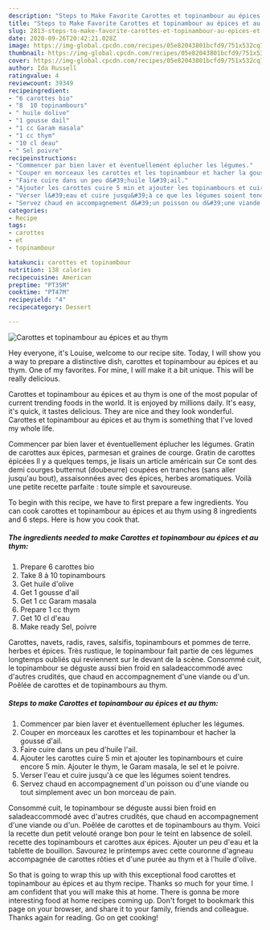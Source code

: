 ```yaml
---
description: "Steps to Make Favorite Carottes et topinambour au épices et au thym"
title: "Steps to Make Favorite Carottes et topinambour au épices et au thym"
slug: 2813-steps-to-make-favorite-carottes-et-topinambour-au-epices-et-au-thym
date: 2020-09-26T20:42:21.028Z
image: https://img-global.cpcdn.com/recipes/05e82043801bcfd9/751x532cq70/carottes-et-topinambour-au-epices-et-au-thym-photo-principale-de-la-recette.jpg
thumbnail: https://img-global.cpcdn.com/recipes/05e82043801bcfd9/751x532cq70/carottes-et-topinambour-au-epices-et-au-thym-photo-principale-de-la-recette.jpg
cover: https://img-global.cpcdn.com/recipes/05e82043801bcfd9/751x532cq70/carottes-et-topinambour-au-epices-et-au-thym-photo-principale-de-la-recette.jpg
author: Ida Russell
ratingvalue: 4
reviewcount: 39349
recipeingredient:
- "6 carottes bio"
- "8  10 topinambours"
- " huile dolive"
- "1 gousse dail"
- "1 cc Garam masala"
- "1 cc thym"
- "10 cl deau"
- " Sel poivre"
recipeinstructions:
- "Commencer par bien laver et éventuellement éplucher les légumes."
- "Couper en morceaux les carottes et les topinambour et hacher la gousse d&#39;ail."
- "Faire cuire dans un peu d&#39;huile l&#39;ail."
- "Ajouter les carottes cuire 5 min et ajouter les topinambours et cuire encore 5 min. Ajouter le thym, le Garam masala, le sel et le poivre."
- "Verser l&#39;eau et cuire jusqu&#39;à ce que les légumes soient tendres."
- "Servez chaud en accompagnement d&#39;un poisson ou d&#39;une viande ou tout simplement avec un bon morceau de pain."
categories:
- Recipe
tags:
- carottes
- et
- topinambour

katakunci: carottes et topinambour 
nutrition: 138 calories
recipecuisine: American
preptime: "PT35M"
cooktime: "PT47M"
recipeyield: "4"
recipecategory: Dessert

---
```



![Carottes et topinambour au épices et au thym](https://img-global.cpcdn.com/recipes/05e82043801bcfd9/751x532cq70/carottes-et-topinambour-au-epices-et-au-thym-photo-principale-de-la-recette.jpg)

Hey everyone, it's Louise, welcome to our recipe site. Today, I will show you a way to prepare a distinctive dish, carottes et topinambour au épices et au thym. One of my favorites. For mine, I will make it a bit unique. This will be really delicious.

Carottes et topinambour au épices et au thym is one of the most popular of current trending foods in the world. It is enjoyed by millions daily. It's easy, it's quick, it tastes delicious. They are nice and they look wonderful. Carottes et topinambour au épices et au thym is something that I've loved my whole life.

Commencer par bien laver et éventuellement éplucher les légumes. Gratin de carottes aux épices, parmesan et graines de courge. Gratin de carottes épicées Il y a quelques temps, je lisais un article américain sur Ce sont des demi courges butternut (doubeurre) coupées en tranches (sans aller jusqu&#39;au bout), assaisonnées avec des épices, herbes aromatiques. Voilà une petite recette parfaite : toute simple et savoureuse.


To begin with this recipe, we have to first prepare a few ingredients. You can cook carottes et topinambour au épices et au thym using 8 ingredients and 6 steps. Here is how you cook that.

<!--inarticleads1-->

##### The ingredients needed to make Carottes et topinambour au épices et au thym:

1. Prepare 6 carottes bio
1. Take 8 à 10 topinambours
1. Get  huile d&#39;olive
1. Get 1 gousse d&#39;ail
1. Get 1 cc Garam masala
1. Prepare 1 cc thym
1. Get 10 cl d&#39;eau
1. Make ready  Sel, poivre


Carottes, navets, radis, raves, salsifis, topinambours et pommes de terre. herbes et épices. Très rustique, le topinambour fait partie de ces légumes longtemps oubliés qui reviennent sur le devant de la scène. Consommé cuit, le topinambour se déguste aussi bien froid en saladeaccommodé avec d&#39;autres crudités, que chaud en accompagnement d&#39;une viande ou d&#39;un. Poêlée de carottes et de topinambours au thym. 

<!--inarticleads2-->

##### Steps to make Carottes et topinambour au épices et au thym:

1. Commencer par bien laver et éventuellement éplucher les légumes.
1. Couper en morceaux les carottes et les topinambour et hacher la gousse d&#39;ail.
1. Faire cuire dans un peu d&#39;huile l&#39;ail.
1. Ajouter les carottes cuire 5 min et ajouter les topinambours et cuire encore 5 min. Ajouter le thym, le Garam masala, le sel et le poivre.
1. Verser l&#39;eau et cuire jusqu&#39;à ce que les légumes soient tendres.
1. Servez chaud en accompagnement d&#39;un poisson ou d&#39;une viande ou tout simplement avec un bon morceau de pain.


Consommé cuit, le topinambour se déguste aussi bien froid en saladeaccommodé avec d&#39;autres crudités, que chaud en accompagnement d&#39;une viande ou d&#39;un. Poêlée de carottes et de topinambours au thym. Voici la recette dun petit velouté orange bon pour le teint en labsence de soleil. recette des topinambours et carottes aux épices. Ajouter un peu d&#39;eau et la tablette de bouillon. Savourez le printemps avec cette couronne d&#39;agneau accompagnée de carottes rôties et d&#39;une purée au thym et à l&#39;huile d&#39;olive. 

So that is going to wrap this up with this exceptional food carottes et topinambour au épices et au thym recipe. Thanks so much for your time. I am confident that you will make this at home. There is gonna be more interesting food at home recipes coming up. Don't forget to bookmark this page on your browser, and share it to your family, friends and colleague. Thanks again for reading. Go on get cooking!
